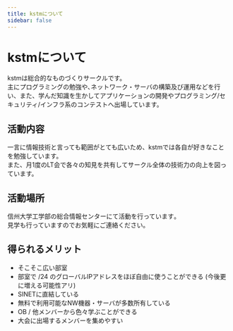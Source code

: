 ```yaml
---
title: kstmについて
sidebar: false
---
```


# kstmについて
kstmは総合的なものづくりサークルです。  
主にプログラミングの勉強や､ネットワーク・サーバの構築及び運用などを行い、また、学んだ知識を生かしてアプリケーションの開発やプログラミング/セキュリティ/インフラ系のコンテストへ出場しています。


## 活動内容
一言に情報技術と言っても範囲がとても広いため、kstmでは各自が好きなことを勉強しています。  
また、月1度のLT会で各々の知見を共有してサークル全体の技術力の向上を図っています。


## 活動場所
信州大学工学部の総合情報センターにて活動を行っています｡  
見学も行っていますのでお気軽にご連絡ください｡

## 得られるメリット
- そこそこ広い部室
- 部室で /24 のグローバルIPアドレスをほぼ自由に使うことができる (今後更に増える可能性アリ)
- SINETに直結している
- 無料で利用可能なNW機器・サーバが多数所有している
- OB / 他メンバーから色々学ぶことができる
- 大会に出場するメンバーを集めやすい
